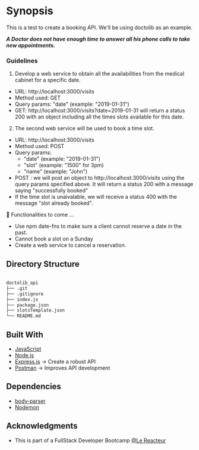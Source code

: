 # Synopsis

This is a test to create a booking API. We'll be using doctolib as an example.

**_A Doctor does not have enough time to answer all his phone calls to take new appointments._**

### Guidelines

1. Develop a web service to obtain all the availabilities from the medical cabinet for a specific date.

- URL: http://localhost:3000/visits
- Method used: GET
- Query params: "date" (example: "2019-01-31")
- GET: http://localhost:3000/visits?date=2019-01-31 will return a status 200 with an object including all the times slots available for this date.

2. The second web service will be used to book a time slot.

- URL: http://localhost:3000/visits
- Method used: POST
- Query params:
  - "date" (example: "2019-01-31")
  - "slot" (example: "1500" for 3pm)
  - "name" (example: "John")
- POST : we will post an object to http://localhost:3000/visits using the query params specified above. It will return a status 200 with a message saying "successfully booked"
- If the time slot is unaivalable, we will receive a status 400 with the message "slot already booked".

🚧 Functionalities to come ...

- Use npm date-fns to make sure a client cannot reserve a date in the past.
- Cannot book a slot on a Sunday
- Create a web service to cancel a reservation.

## Directory Structure

```bash

doctolib_api
├── .git
├── .gitignore
├── index.js
├── package.json
├── slotsTemplate.json
└── README.md

```

## Built With

- [JavaScript](https://developer.mozilla.org/bm/docs/Web/JavaScript)
- [Node.js](https://nodejs.org/en/)
- [Express.js](https://expressjs.com/) -> Create a robust API
- [Postman](https://www.getpostman.com/) -> Improves API development

## Dependencies

- [body-parser](https://www.npmjs.com/package/body-parser)
- [Nodemon](https://www.npmjs.com/package/nodemon)

## Acknowledgments

- This is part of a FullStack Developer Bootcamp [@Le Reacteur](https://www.lereacteur.io)
